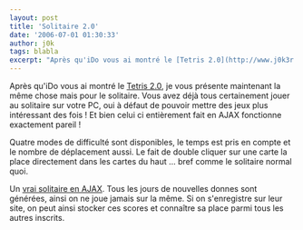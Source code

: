 ```yaml
---
layout: post
title: 'Solitaire 2.0'
date: '2006-07-01 01:30:33'
author: j0k
tags: blabla
excerpt: "Après qu'iDo vous ai montré le [Tetris 2.0](http://www.j0k3r.net/news-tetris-2-0-1299.html), je vous présente maintenant la même chose mais pour le solitaire.     \nVous avez déjà tous certainement jouer au solitaire sur votre PC, oui à défaut de pouvoir mettre des jeux plus intéressant des fois ! Et bien celui ci entièrement fait en AJAX fonctionne      …"
---
```


Après qu'iDo vous ai montré le [Tetris 2.0](http://www.j0k3r.net/news-tetris-2-0-1299.html), je vous présente maintenant la même chose mais pour le solitaire.
Vous avez déjà tous certainement jouer au solitaire sur votre PC, oui à défaut de pouvoir mettre des jeux plus intéressant des fois ! Et bien celui ci entièrement fait en AJAX fonctionne exactement pareil !

Quatre modes de difficulté sont disponibles, le temps est pris en compte et le nombre de déplacement aussi. Le fait de double cliquer sur une carte la place directement dans les cartes du haut ... bref comme le solitaire normal quoi.

Un [vrai solitaire en AJAX](http://www.solitairecraving.com/). Tous les jours de nouvelles donnes sont générées, ainsi on ne joue jamais sur la même. Si on s'enregistre sur leur site, on peut ainsi stocker ces scores et connaître sa place parmi tous les autres inscrits.
